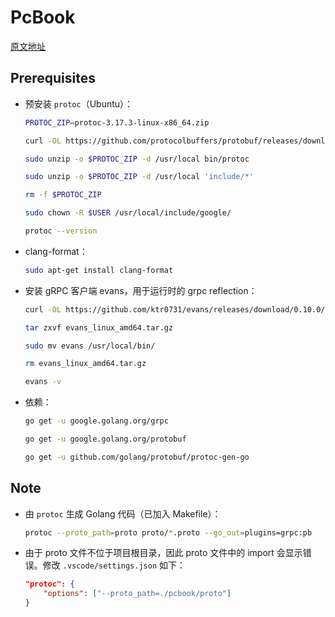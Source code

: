 # PcBook

[原文地址](https://dev.to/techschoolguru/series/7311)

## Prerequisites

- 预安装 `protoc`（Ubuntu）：

  ```sh
  PROTOC_ZIP=protoc-3.17.3-linux-x86_64.zip

  curl -OL https://github.com/protocolbuffers/protobuf/releases/download/v3.17.3/$PROTOC_ZIP

  sudo unzip -o $PROTOC_ZIP -d /usr/local bin/protoc

  sudo unzip -o $PROTOC_ZIP -d /usr/local 'include/*'

  rm -f $PROTOC_ZIP

  sudo chown -R $USER /usr/local/include/google/

  protoc --version
  ```

- clang-format：

  ```sh
  sudo apt-get install clang-format
  ```

- 安装 gRPC 客户端 evans，用于运行时的 grpc reflection：

  ```sh
  curl -OL https://github.com/ktr0731/evans/releases/download/0.10.0/evans_linux_amd64.tar.gz

  tar zxvf evans_linux_amd64.tar.gz

  sudo mv evans /usr/local/bin/

  rm evans_linux_amd64.tar.gz

  evans -v
  ```

- 依赖：

  ```sh
  go get -u google.golang.org/grpc

  go get -u google.golang.org/protobuf

  go get -u github.com/golang/protobuf/protoc-gen-go
  ```

## Note

- 由 `protoc` 生成 Golang 代码（已加入 Makefile）：

  ```sh
  protoc --proto_path=proto proto/*.proto --go_out=plugins=grpc:pb
  ```

- 由于 proto 文件不位于项目根目录，因此 proto 文件中的 import 会显示错误。修改 `.vscode/settings.json` 如下：

  ```json
  "protoc": {
      "options": ["--proto_path=./pcbook/proto"]
  }
  ```
